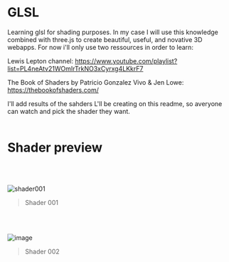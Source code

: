 # GLSL

Learning glsl for shading purposes. In my case I will use this knowledge combined with three.js to create beautiful, useful, and novative 3D webapps.
For now i'll only use two ressources in order to learn:

Lewis Lepton channel: https://www.youtube.com/playlist?list=PL4neAtv21WOmIrTrkNO3xCyrxg4LKkrF7

The Book of Shaders by Patricio Gonzalez Vivo & Jen Lowe: https://thebookofshaders.com/


I'll add results of the sahders L'll be creating on this readme, so averyone can watch and pick the shader they want.
</br>
</br>
# Shader preview
</br>
</br>

![shader001](https://github.com/Git-Baptiste/GLSL/assets/75739697/bd1b7aae-9db7-48d6-abc4-691a3cfd8963)
> Shader 001
</br>
</br>

![image](https://github.com/Git-Baptiste/GLSL/assets/75739697/49d26d68-0c4d-4ad4-9e21-9326154f2c0c)
> Shader 002
